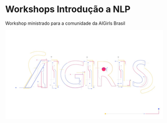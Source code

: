 # Workshops Introdução a NLP

Workshop ministrado para a comunidade da AIGirls Brasil

<img src="./logo_AIGirls.jpeg" alt="Public Leaderboard" width='500'>


